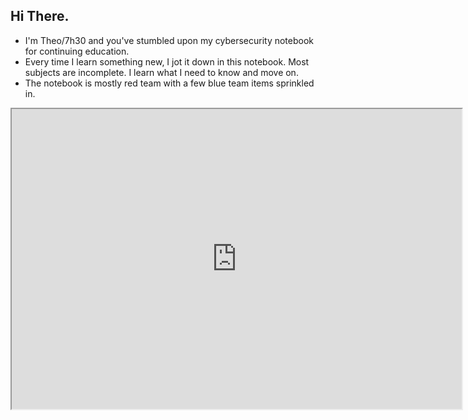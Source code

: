 ## Hi There. 
- I'm Theo/7h30 and you've stumbled upon my cybersecurity notebook for continuing education. 
- Every time I learn something new, I jot it down in this notebook. Most subjects are incomplete. I learn what I need to know and move on.
- The notebook is mostly red team  with a few blue team items sprinkled in. 

<iframe
    src="https://player.twitch.tv/?channel=b7h30&parent=theo2612.github.io"
    height="480"
    width="720"
    allowfullscreen="true">
</iframe>

